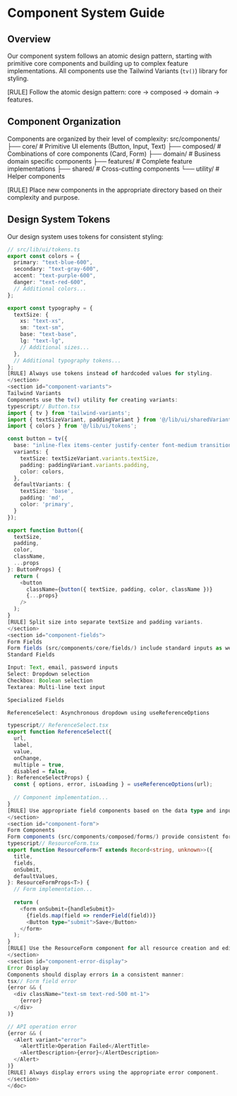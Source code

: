 <doc id="component-system">

# Component System Guide

<section id="component-overview">

## Overview

Our component system follows an atomic design pattern, starting with primitive core components and building up to complex feature implementations. All components use the Tailwind Variants (`tv()`) library for styling.

[RULE] Follow the atomic design pattern: core → composed → domain → features.

</section>

<section id="component-organization">

## Component Organization

Components are organized by their level of complexity:
src/components/
├── core/         # Primitive UI elements (Button, Input, Text)
├── composed/     # Combinations of core components (Card, Form)
├── domain/       # Business domain specific components
├── features/     # Complete feature implementations
├── shared/       # Cross-cutting components
└── utility/      # Helper components

[RULE] Place new components in the appropriate directory based on their complexity and purpose.

</section>

<section id="component-tokens">

## Design System Tokens

Our design system uses tokens for consistent styling:

```typescript
// src/lib/ui/tokens.ts
export const colors = {
  primary: "text-blue-600",
  secondary: "text-gray-600",
  accent: "text-purple-600",
  danger: "text-red-600",
  // Additional colors...
};

export const typography = {
  textSize: {
    xs: "text-xs",
    sm: "text-sm",
    base: "text-base",
    lg: "text-lg",
    // Additional sizes...
  },
  // Additional typography tokens...
};
[RULE] Always use tokens instead of hardcoded values for styling.
</section>
<section id="component-variants">
Tailwind Variants
Components use the tv() utility for creating variants:
typescript// Button.tsx
import { tv } from 'tailwind-variants';
import { textSizeVariant, paddingVariant } from '@/lib/ui/sharedVariants';
import { colors } from '@/lib/ui/tokens';

const button = tv({
  base: "inline-flex items-center justify-center font-medium transition-colors",
  variants: {
    textSize: textSizeVariant.variants.textSize,
    padding: paddingVariant.variants.padding,
    color: colors,
  },
  defaultVariants: {
    textSize: 'base',
    padding: 'md',
    color: 'primary',
  }
});

export function Button({ 
  textSize, 
  padding, 
  color, 
  className, 
  ...props 
}: ButtonProps) {
  return (
    <button
      className={button({ textSize, padding, color, className })}
      {...props}
    />
  );
}
[RULE] Split size into separate textSize and padding variants.
</section>
<section id="component-fields">
Form Fields
Form fields (src/components/core/fields/) include standard inputs as well as specialized components:
Standard Fields

Input: Text, email, password inputs
Select: Dropdown selection
Checkbox: Boolean selection
Textarea: Multi-line text input

Specialized Fields

ReferenceSelect: Asynchronous dropdown using useReferenceOptions

typescript// ReferenceSelect.tsx
export function ReferenceSelect({
  url,
  label,
  value,
  onChange,
  multiple = true,
  disabled = false,
}: ReferenceSelectProps) {
  const { options, error, isLoading } = useReferenceOptions(url);
  
  // Component implementation...
}
[RULE] Use appropriate field components based on the data type and input requirements.
</section>
<section id="component-form">
Form Components
Form components (src/components/composed/forms/) provide consistent form rendering:
typescript// ResourceForm.tsx
export function ResourceForm<T extends Record<string, unknown>>({
  title,
  fields,
  onSubmit,
  defaultValues,
}: ResourceFormProps<T>) {
  // Form implementation...
  
  return (
    <form onSubmit={handleSubmit}>
      {fields.map(field => renderField(field))}
      <Button type="submit">Save</Button>
    </form>
  );
}
[RULE] Use the ResourceForm component for all resource creation and editing.
</section>
<section id="component-error-display">
Error Display
Components should display errors in a consistent manner:
tsx// Form field error
{error && (
  <div className="text-sm text-red-500 mt-1">
    {error}
  </div>
)}

// API operation error
{error && (
  <Alert variant="error">
    <AlertTitle>Operation Failed</AlertTitle>
    <AlertDescription>{error}</AlertDescription>
  </Alert>
)}
[RULE] Always display errors using the appropriate error component.
</section>
</doc>